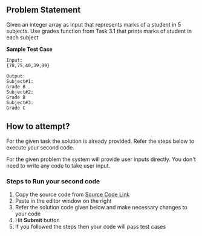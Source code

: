 ## Problem Statement
Given an integer array as input that represents marks of a student in 5 subjects. Use 
grades function from Task 3.1 that prints marks of student in each subject

**Sample Test Case**
```
Input:
{78,75,40,39,99}

Output:
Subject#1:
Grade B
Subject#2:
Grade B
Subject#3:
Grade C

```

## How to attempt?
For the given task the solution is already provided. Refer the steps below to execute your second code.

For the given problem the system will provide user inputs directly. You don't need to write any code to take user input.

### Steps to Run your second code
1. Copy the source code from [Source Code Link](https://raw.githubusercontent.com/Aartiarora22/Lab_assignments/main/P1/T3/Main.java)
2. Paste in the editor window on the right
3. Refer the solution code given below and make necessary changes to your code
4. Hit **Submit** button
5. If you followed the steps then your code will pass test cases
